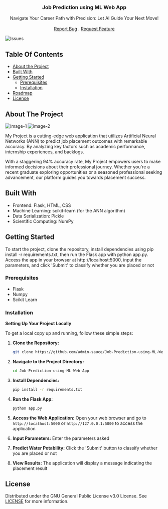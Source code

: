 <br/>
<p align="center">
  <h3 align="center">Job Prediction using ML Web App</h3>

  <p align="center">
    Navigate Your Career Path with Precision: Let AI Guide Your Next Move!
    <br/>
    <br/>
    <a href="https://github.com/admin-sauce/Job-Prediction-using-ML-Web-App/issues">Report Bug</a>
    .
    <a href="https://github.com/admin-sauce/Job-Prediction-using-ML-Web-App/issues">Request Feature</a>
  </p>
</p>

![Issues](https://img.shields.io/github/issues/admin-sauce/Job-Prediction-using-ML-Web-App) 

## Table Of Contents

* [About the Project](#about-the-project)
* [Built With](#built-with)
* [Getting Started](#getting-started)
  * [Prerequisites](#prerequisites)
  * [Installation](#installation)
* [Roadmap](#roadmap)
* [License](#license)

## About The Project
![image-1](https://github.com/admin-sauce/Job-Prediction-using-ML-Web-App/assets/127975274/e0265c86-af4f-4345-baf1-561560edc77a)
![image-2](https://github.com/admin-sauce/Job-Prediction-using-ML-Web-App/assets/127975274/9b6c5892-dc07-4cca-92b4-3da3b766691d)

My Project is a cutting-edge web application that utilizes Artificial Neural Networks (ANN) to predict job placement outcomes with remarkable accuracy. By analyzing key factors such as academic performance, internship experiences, and backlogs.

With a staggering 94% accuracy rate, My Project empowers users to make informed decisions about their professional journey. Whether you're a recent graduate exploring opportunities or a seasoned professional seeking advancement, our platform guides you towards placement success.

## Built With

* Frontend: Flask, HTML, CSS
* Machine Learning: scikit-learn (for the ANN algorithm)
* Data Serialization: Pickle
* Scientific Computing: NumPy

## Getting Started
To start the project, clone the repository, install dependencies using pip install -r requirements.txt, then run the Flask app with python app.py. Access the app in your browser at http://localhost:5000, input the parameters, and click 'Submit' to classify whether you are placed or not
### Prerequisites

* Flask
* Numpy
* Scikit Learn

### Installation

**Setting Up Your Project Locally**

To get a local copy up and running, follow these simple steps:

1. **Clone the Repository:**
   ```sh
   git clone https://github.com/admin-sauce/Job-Prediction-using-ML-Web-App.git
   ```

2. **Navigate to the Project Directory:**
   ```sh
   cd Job-Prediction-using-ML-Web-App
   ```

3. **Install Dependencies:**
   ```sh
   pip install -r requirements.txt
   ```

4. **Run the Flask App:**
   ```sh
   python app.py
   ```

5. **Access the Web Application:**
   Open your web browser and go to `http://localhost:5000` or `http://127.0.0.1:5000` to access the application

6. **Input Parameters:**
   Enter the parameters asked

7. **Predict Water Potability:**
   Click the 'Submit' button to classify whether you are placed or not

8. **View Results:**
   The application will display a message indicating the placement result

## License

Distributed under the GNU General Public License v3.0 License. See [LICENSE](https://github.com/admin-sauce/Water-Cleanliness-Prediction-ML-Web-App/blob/master/LICENSE) for more information.

